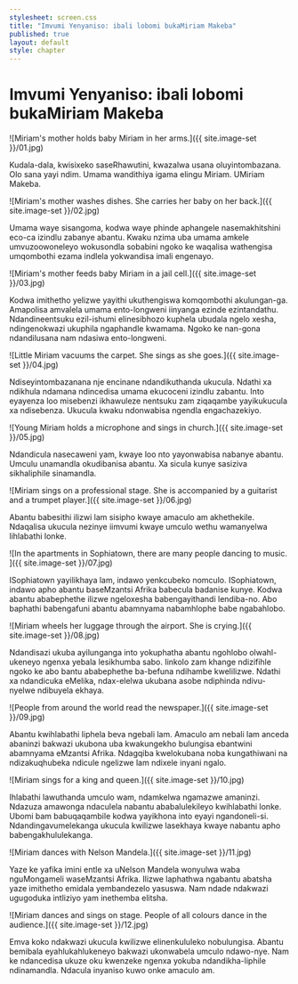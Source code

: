 ```yaml
---
stylesheet: screen.css
title: "Imvumi Yenyaniso: ibali lobomi bukaMiriam Makeba"
published: true
layout: default
style: chapter
---
```


# Imvumi Yenyaniso: ibali lobomi bukaMiriam Makeba

![Miriam's mother holds baby Miriam in her arms.]({{ site.image-set }}/01.jpg)

Kudala-dala, kwisixeko saseRhawutini, kwazalwa usana oluyintombazana. Olo sana yayi ndim. Umama wandithiya igama elingu Miriam. UMiriam Makeba. 

![Miriam's mother washes dishes. She carries her baby on her back.]({{ site.image-set }}/02.jpg)

Umama waye sisangoma, kodwa waye phinde aphangele nasemakhitshini eco-ca izindlu zabanye abantu. Kwaku nzima uba umama amkele umvuzoowoneleyo wokusondla sobabini ngoko ke waqalisa wathengisa umqombothi ezama indlela yokwandisa imali engenayo.

![Miriam's mother feeds baby Miriam in a jail cell.]({{ site.image-set }}/03.jpg)

Kodwa imithetho yelizwe yayithi ukuthengiswa komqombothi akulungan-ga. Amapolisa amvalela umama ento-longweni iinyanga ezinde ezintandathu. Ndandineentsuku ezil-ishumi elinesibhozo kuphela ubudala ngelo xesha, ndingenokwazi ukuphila ngaphandle kwamama. Ngoko ke nan-gona ndandilusana nam ndasiwa ento-longweni. 

![Little Miriam vacuums the carpet. She sings as she goes.]({{ site.image-set }}/04.jpg)

Ndiseyintombazanana nje encinane ndandikuthanda ukucula. Ndathi xa ndikhula ndamana ndincedisa umama ekucoceni izindlu zabantu. Into eyayenza loo misebenzi ikhawuleze nentsuku zam ziqaqambe yayikukucula xa ndisebenza. Ukucula kwaku ndonwabisa ngendla engachazekiyo.

![Young Miriam holds a microphone and sings in church.]({{ site.image-set }}/05.jpg)

Ndandicula nasecaweni yam, kwaye loo nto yayonwabisa nabanye abantu. Umculu unamandla okudibanisa abantu. Xa sicula kunye sasiziva sikhaliphile sinamandla.

![Miriam sings on a professional stage. She is accompanied by a guitarist and a trumpet player.]({{ site.image-set }}/06.jpg)

Abantu babesithi ilizwi lam sisipho kwaye amaculo am akhethekile. Ndaqalisa ukucula nezinye iimvumi kwaye umculo wethu wamanyelwa lihlabathi lonke.

![In the apartments in Sophiatown, there are many people dancing to music. ]({{ site.image-set }}/07.jpg)

ISophiatown yayilikhaya lam, indawo yenkcubeko nomculo. ISophiatown, indawo apho abantu baseMzantsi Afrika babecula badanise kunye. Kodwa abantu ababephethe ilizwe ngeloxesha babengayithandi lendiba-no. Abo baphathi babengafuni abantu abamnyama nabamhlophe babe ngabahlobo. 

![Miriam wheels her luggage through the airport. She is crying.]({{ site.image-set }}/08.jpg)

Ndandisazi ukuba ayilunganga into yokuphatha abantu ngohlobo olwahl-ukeneyo ngenxa yebala lesikhumba sabo. Iinkolo zam khange ndizifihle ngoko ke abo bantu ababephethe ba-befuna ndihambe kwelilizwe. Ndathi xa ndandicuka eMelika, ndax-elelwa ukubana asobe ndiphinda ndivu-nyelwe ndibuyela ekhaya. 

![People from around the world read the newspaper.]({{ site.image-set }}/09.jpg)

Abantu kwihlabathi liphela beva ngebali lam. Amaculo am nebali lam anceda abaninzi bakwazi ukubona uba kwakungekho bulungisa ebantwini abamnyama eMzantsi Afrika. Ndagqiba kwelokubana noba kungathiwani na ndizakuqhubeka ndicule ngelizwe lam ndixele inyani ngalo.

![Miriam sings for a king and queen.]({{ site.image-set }}/10.jpg)

Ihlabathi lawuthanda umculo wam, ndamkelwa ngamazwe amaninzi. Ndazuza amawonga ndaculela nabantu ababalulekileyo kwihlabathi lonke. Ubomi bam babuqaqambile kodwa yayikhona into eyayi ngandoneli-si. Ndandingavumelekanga ukucula kwilizwe lasekhaya kwaye nabantu apho babengakhululekanga. 

![Miriam dances with Nelson Mandela.]({{ site.image-set }}/11.jpg)

Yaze ke yafika imini entle xa uNelson Mandela wonyulwa waba nguMongameli waseMzantsi Afrika. Ilizwe laphathwa ngabantu abatsha yaze imithetho emidala yembandezelo yasuswa. Nam ndade ndakwazi ugugoduka intliziyo yam inethemba elitsha.

![Miriam dances and sings on stage. People of all colours dance in the audience.]({{ site.image-set }}/12.jpg)

Emva koko ndakwazi ukucula kwilizwe elinenkululeko nobulungisa. Abantu bemibala eyahlukahlukeneyo bakwazi ukonwabela umculo ndawo-nye. Nam ke ndancedisa ukuze oku kwenzeke ngenxa yokuba ndandikha-liphile ndinamandla. Ndacula inyaniso kuwo onke amaculo am.


